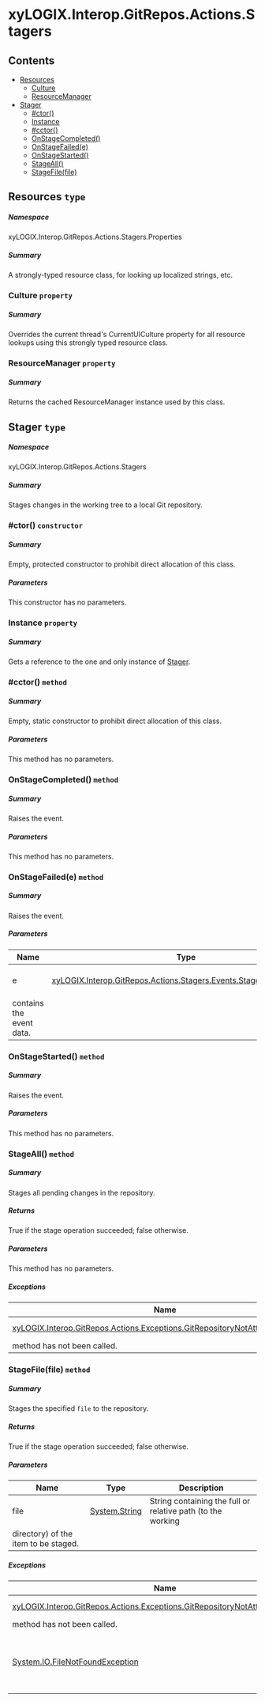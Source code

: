 <a name='assembly'></a>
# xyLOGIX.Interop.GitRepos.Actions.Stagers

## Contents

- [Resources](#T-xyLOGIX-Interop-GitRepos-Actions-Stagers-Properties-Resources 'xyLOGIX.Interop.GitRepos.Actions.Stagers.Properties.Resources')
  - [Culture](#P-xyLOGIX-Interop-GitRepos-Actions-Stagers-Properties-Resources-Culture 'xyLOGIX.Interop.GitRepos.Actions.Stagers.Properties.Resources.Culture')
  - [ResourceManager](#P-xyLOGIX-Interop-GitRepos-Actions-Stagers-Properties-Resources-ResourceManager 'xyLOGIX.Interop.GitRepos.Actions.Stagers.Properties.Resources.ResourceManager')
- [Stager](#T-xyLOGIX-Interop-GitRepos-Actions-Stagers-Stager 'xyLOGIX.Interop.GitRepos.Actions.Stagers.Stager')
  - [#ctor()](#M-xyLOGIX-Interop-GitRepos-Actions-Stagers-Stager-#ctor 'xyLOGIX.Interop.GitRepos.Actions.Stagers.Stager.#ctor')
  - [Instance](#P-xyLOGIX-Interop-GitRepos-Actions-Stagers-Stager-Instance 'xyLOGIX.Interop.GitRepos.Actions.Stagers.Stager.Instance')
  - [#cctor()](#M-xyLOGIX-Interop-GitRepos-Actions-Stagers-Stager-#cctor 'xyLOGIX.Interop.GitRepos.Actions.Stagers.Stager.#cctor')
  - [OnStageCompleted()](#M-xyLOGIX-Interop-GitRepos-Actions-Stagers-Stager-OnStageCompleted 'xyLOGIX.Interop.GitRepos.Actions.Stagers.Stager.OnStageCompleted')
  - [OnStageFailed(e)](#M-xyLOGIX-Interop-GitRepos-Actions-Stagers-Stager-OnStageFailed-xyLOGIX-Interop-GitRepos-Actions-Stagers-Events-StageFailedEventArgs- 'xyLOGIX.Interop.GitRepos.Actions.Stagers.Stager.OnStageFailed(xyLOGIX.Interop.GitRepos.Actions.Stagers.Events.StageFailedEventArgs)')
  - [OnStageStarted()](#M-xyLOGIX-Interop-GitRepos-Actions-Stagers-Stager-OnStageStarted 'xyLOGIX.Interop.GitRepos.Actions.Stagers.Stager.OnStageStarted')
  - [StageAll()](#M-xyLOGIX-Interop-GitRepos-Actions-Stagers-Stager-StageAll 'xyLOGIX.Interop.GitRepos.Actions.Stagers.Stager.StageAll')
  - [StageFile(file)](#M-xyLOGIX-Interop-GitRepos-Actions-Stagers-Stager-StageFile-System-String- 'xyLOGIX.Interop.GitRepos.Actions.Stagers.Stager.StageFile(System.String)')

<a name='T-xyLOGIX-Interop-GitRepos-Actions-Stagers-Properties-Resources'></a>
## Resources `type`

##### Namespace

xyLOGIX.Interop.GitRepos.Actions.Stagers.Properties

##### Summary

A strongly-typed resource class, for looking up localized strings, etc.

<a name='P-xyLOGIX-Interop-GitRepos-Actions-Stagers-Properties-Resources-Culture'></a>
### Culture `property`

##### Summary

Overrides the current thread's CurrentUICulture property for all
  resource lookups using this strongly typed resource class.

<a name='P-xyLOGIX-Interop-GitRepos-Actions-Stagers-Properties-Resources-ResourceManager'></a>
### ResourceManager `property`

##### Summary

Returns the cached ResourceManager instance used by this class.

<a name='T-xyLOGIX-Interop-GitRepos-Actions-Stagers-Stager'></a>
## Stager `type`

##### Namespace

xyLOGIX.Interop.GitRepos.Actions.Stagers

##### Summary

Stages changes in the working tree to a local Git repository.

<a name='M-xyLOGIX-Interop-GitRepos-Actions-Stagers-Stager-#ctor'></a>
### #ctor() `constructor`

##### Summary

Empty, protected constructor to prohibit direct allocation of this class.

##### Parameters

This constructor has no parameters.

<a name='P-xyLOGIX-Interop-GitRepos-Actions-Stagers-Stager-Instance'></a>
### Instance `property`

##### Summary

Gets a reference to the one and only instance of [Stager](#T-xyLOGIX-Interop-GitRepos-Actions-Stagers-Stager 'xyLOGIX.Interop.GitRepos.Actions.Stagers.Stager').

<a name='M-xyLOGIX-Interop-GitRepos-Actions-Stagers-Stager-#cctor'></a>
### #cctor() `method`

##### Summary

Empty, static constructor to prohibit direct allocation of this class.

##### Parameters

This method has no parameters.

<a name='M-xyLOGIX-Interop-GitRepos-Actions-Stagers-Stager-OnStageCompleted'></a>
### OnStageCompleted() `method`

##### Summary

Raises the [](#E-xyLOGIX-Interop-GitRepos-Stagers-Stager-StageCompleted  'xyLOGIX.Interop.GitRepos.Stagers.Stager.StageCompleted ') event.

##### Parameters

This method has no parameters.

<a name='M-xyLOGIX-Interop-GitRepos-Actions-Stagers-Stager-OnStageFailed-xyLOGIX-Interop-GitRepos-Actions-Stagers-Events-StageFailedEventArgs-'></a>
### OnStageFailed(e) `method`

##### Summary

Raises the [](#E-xyLOGIX-Interop-GitRepos-Stagers-Stager-StageFailed  'xyLOGIX.Interop.GitRepos.Stagers.Stager.StageFailed ') event.

##### Parameters

| Name | Type | Description |
| ---- | ---- | ----------- |
| e | [xyLOGIX.Interop.GitRepos.Actions.Stagers.Events.StageFailedEventArgs](#T-xyLOGIX-Interop-GitRepos-Actions-Stagers-Events-StageFailedEventArgs 'xyLOGIX.Interop.GitRepos.Actions.Stagers.Events.StageFailedEventArgs') | A [StageFailedEventArgs](#T-xyLOGIX-Interop-GitRepos-Events-StageFailedEventArgs 'xyLOGIX.Interop.GitRepos.Events.StageFailedEventArgs') that
contains the event data. |

<a name='M-xyLOGIX-Interop-GitRepos-Actions-Stagers-Stager-OnStageStarted'></a>
### OnStageStarted() `method`

##### Summary

Raises the [](#E-xyLOGIX-Interop-GitRepos-Stagers-Stager-StageStarted  'xyLOGIX.Interop.GitRepos.Stagers.Stager.StageStarted ') event.

##### Parameters

This method has no parameters.

<a name='M-xyLOGIX-Interop-GitRepos-Actions-Stagers-Stager-StageAll'></a>
### StageAll() `method`

##### Summary

Stages all pending changes in the repository.

##### Returns

True if the stage operation succeeded; false otherwise.

##### Parameters

This method has no parameters.

##### Exceptions

| Name | Description |
| ---- | ----------- |
| [xyLOGIX.Interop.GitRepos.Actions.Exceptions.GitRepositoryNotAttachedException](#T-xyLOGIX-Interop-GitRepos-Actions-Exceptions-GitRepositoryNotAttachedException 'xyLOGIX.Interop.GitRepos.Actions.Exceptions.GitRepositoryNotAttachedException') | Thrown if the [AttachGitRepository](#M-xyLOGIX-Interop-GitRepos-Interfaces-IGitRepositoryAction-AttachGitRepository 'xyLOGIX.Interop.GitRepos.Interfaces.IGitRepositoryAction.AttachGitRepository')
method has not been called. |

<a name='M-xyLOGIX-Interop-GitRepos-Actions-Stagers-Stager-StageFile-System-String-'></a>
### StageFile(file) `method`

##### Summary

Stages the specified `file` to the repository.

##### Returns

True if the stage operation succeeded; false otherwise.

##### Parameters

| Name | Type | Description |
| ---- | ---- | ----------- |
| file | [System.String](http://msdn.microsoft.com/query/dev14.query?appId=Dev14IDEF1&l=EN-US&k=k:System.String 'System.String') | String containing the full or relative path (to the working
directory) of the item to be staged. |

##### Exceptions

| Name | Description |
| ---- | ----------- |
| [xyLOGIX.Interop.GitRepos.Actions.Exceptions.GitRepositoryNotAttachedException](#T-xyLOGIX-Interop-GitRepos-Actions-Exceptions-GitRepositoryNotAttachedException 'xyLOGIX.Interop.GitRepos.Actions.Exceptions.GitRepositoryNotAttachedException') | Thrown if the [AttachGitRepository](#M-xyLOGIX-Interop-GitRepos-Interfaces-IGitRepositoryAction-AttachGitRepository 'xyLOGIX.Interop.GitRepos.Interfaces.IGitRepositoryAction.AttachGitRepository')
method has not been called. |
| [System.IO.FileNotFoundException](http://msdn.microsoft.com/query/dev14.query?appId=Dev14IDEF1&l=EN-US&k=k:System.IO.FileNotFoundException 'System.IO.FileNotFoundException') | The item to be staged, whose path is specified by the `file` parameter, could not be located. |

